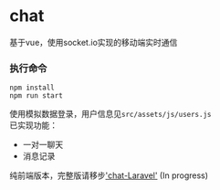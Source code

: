 # chat
基于vue，使用socket.io实现的移动端实时通信
### 执行命令
```
npm install
npm run start
```
使用模拟数据登录，用户信息见`src/assets/js/users.js`<br>
已实现功能：
- 一对一聊天
- 消息记录

纯前端版本，完整版请移步['chat-Laravel'](https://github.com/gitliyu/chat-Laravel) (In progress)
